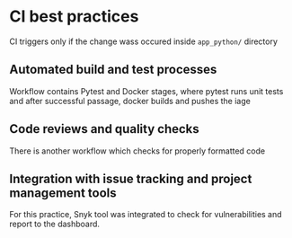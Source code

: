 # CI best practices

CI triggers only if the change wass occured inside `app_python/` directory

## Automated build and test processes

Workflow contains Pytest and Docker stages, where pytest runs unit tests and after successful passage, docker builds and pushes the iage

## Code reviews and quality checks

There is another workflow which checks for properly formatted code

## Integration with issue tracking and project management tools

For this practice, Snyk tool was integrated to check for vulnerabilities and report to the dashboard.
